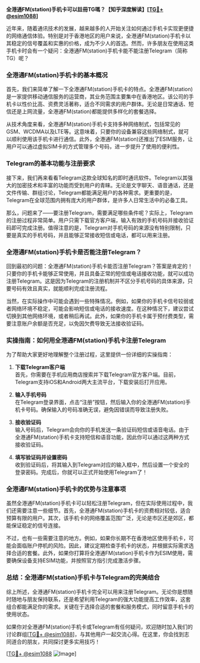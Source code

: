 **全港通FM(station)手机卡可以註冊TG嗎？【知乎深度解读】[[TG💪+ @esim1088](https://t.me/s/esim1088)]**

近年来，随着通讯技术的发展，越来越多的人开始关注如何通过手机卡实现更便捷的网络通信体验。特别是对于香港地区的用户来说，全港通FM(station)手机卡以其稳定的信号覆盖和实惠的价格，成为不少人的首选。然而，许多朋友在使用这类手机卡时会有一个疑问：全港通FM(station)手机卡能不能注册Telegram（简称TG）呢？

### 全港通FM(station)手机卡的基本概况

首先，我们来简单了解一下全港通FM(station)手机卡的特点。全港通FM(station)是一家提供移动通信服务的运营商，其业务范围主要集中在香港地区。该公司的手机卡以性价比高、资费灵活著称，适合不同需求的用户群体。无论是日常通话、短信还是上网流量，全港通FM(station)都能提供多样化的套餐选择。

从技术角度来看，全港通FM(station)手机卡支持多种网络制式，包括常见的GSM、WCDMA以及LTE等。这意味着，只要你的设备兼容这些网络制式，就可以顺利使用该手机卡进行通信。此外，全港通FM(station)还推出了ESIM服务，让用户可以通过虚拟SIM卡的方式管理多个号码，进一步提升了使用的便利性。

### Telegram的基本功能与注册要求

接下来，我们再来看看Telegram这款全球知名的即时通讯软件。Telegram以其强大的加密技术和丰富的功能而受到用户的青睐。无论是文字聊天、语音通话，还是文件传输、群组讨论，Telegram都能满足用户的各种需求。更重要的是，Telegram在全球范围内拥有庞大的用户群体，是许多人日常生活中的必备工具。

那么，问题来了——要注册Telegram，需要满足哪些条件呢？实际上，Telegram的注册过程非常简单。用户只需下载官方客户端，输入有效的手机号码并接收验证码即可完成注册。值得注意的是，Telegram对手机号码的来源没有特别限制，只要是真实的手机号码，并且能够正常接收短信或电话，都可以用来注册。

### 全港通FM(station)手机卡是否能注册Telegram？

回到最初的问题：全港通FM(station)手机卡能否注册Telegram？答案是肯定的！只要你的手机卡能够正常使用，并且具备正常的短信或电话接收功能，就可以成功注册Telegram。这是因为Telegram的注册机制并不区分手机号码的具体来源，只要号码有效且真实，就能顺利完成注册流程。

当然，在实际操作中可能会遇到一些特殊情况。例如，如果你的手机卡信号较弱或者网络环境不稳定，可能会影响短信或电话的接收速度。在这种情况下，建议尝试切换到其他网络环境，或者稍后再试。此外，如果你的手机卡属于预付费类型，需要注意账户余额是否充足，以免因欠费导致无法接收验证码。

### 实操指南：如何用全港通FM(station)手机卡注册Telegram

为了帮助大家更好地理解整个注册过程，这里提供一份详细的实操指南：

1. **下载Telegram客户端**  
   首先，你需要在手机应用商店搜索并下载Telegram官方客户端。目前，Telegram支持iOS和Android两大主流平台，下载安装后打开应用。

2. **输入手机号码**  
   在Telegram登录界面，点击“注册”按钮，然后输入你的全港通FM(station)手机卡号码。确保输入的号码准确无误，避免因错误而导致注册失败。

3. **接收验证码**  
   输入号码后，Telegram会向你的手机发送一条验证码短信或语音电话。由于全港通FM(station)手机卡支持短信和语音功能，因此你可以通过这两种方式接收验证码。

4. **填写验证码并设置密码**  
   收到验证码后，将其输入到Telegram对应的输入框中，然后设置一个安全的登录密码。完成后，你就可以正式开始使用Telegram了！

### 全港通FM(station)手机卡的优势与注意事项

虽然全港通FM(station)手机卡可以轻松注册Telegram，但在实际使用过程中，我们还需要注意一些细节。首先，全港通FM(station)手机卡的资费相对较低，适合预算有限的用户。其次，该手机卡的网络覆盖范围广泛，无论是市区还是郊区，都能保证稳定的信号连接。

不过，也有一些需要注意的地方。例如，如果你长期不在香港地区使用手机卡，可能会面临账户停机的风险。因此，建议定期检查手机卡的状态，并根据实际需求选择合适的套餐。此外，如果你打算将全港通FM(station)手机卡作为ESIM使用，需要确保设备支持ESIM功能，并按照官方指引完成激活步骤。

### 总结：全港通FM(station)手机卡与Telegram的完美结合

综上所述，全港通FM(station)手机卡完全可以用来注册Telegram。无论你是想随时随地与朋友保持联系，还是希望利用Telegram的强大功能提高工作效率，这套组合都能满足你的需求。关键在于选择合适的套餐和服务模式，同时留意手机卡的使用状态。

如果你对全港通FM(station)手机卡或Telegram有任何疑问，欢迎随时加入我们的讨论群组[[TG💪+ @esim1088](https://t.me/s/esim1088)]，与其他用户一起交流心得。在这里，你会找到志同道合的朋友，共同探讨更多实用技巧！

[[TG💪+ @esim1088](https://t.me/s/esim1088) ![Image](https://i.postimg.cc/4NQfJmqS/Snipaste-2025-05-13-00-14-12.png)]